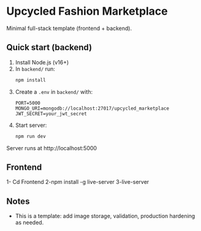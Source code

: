 # Upcycled Fashion Marketplace

Minimal full-stack template (frontend + backend).

## Quick start (backend)
1. Install Node.js (v16+)
2. In `backend/` run:
   ```bash
   npm install
   ```
3. Create a `.env` in `backend/` with:
   ```
   PORT=5000
   MONGO_URI=mongodb://localhost:27017/upcycled_marketplace
   JWT_SECRET=your_jwt_secret
   ```
4. Start server:
   ```bash
   npm run dev
   ```
Server runs at http://localhost:5000

## Frontend

1- Cd Frontend
2-npm install -g live-server
3-live-server


## Notes
- This is a template: add image storage, validation, production hardening as needed.
